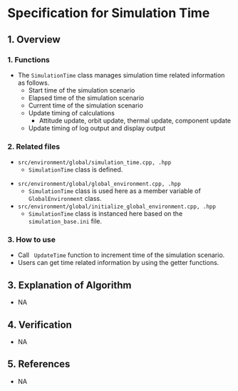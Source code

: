 # Specification for Simulation Time

## 1.  Overview
### 1. Functions 
+ The `SimulationTime` class manages simulation time related information as follows.
  - Start time of the simulation scenario
  - Elapsed time of the simulation scenario
  - Current time of the simulation scenario
  - Update timing of calculations
    - Attitude update, orbit update, thermal update, component update
  - Update timing of log output and display output


### 2. Related files
+ `src/environment/global/simulation_time.cpp, .hpp`
  - `SimulationTime` class is defined. 
- `src/environment/global/global_environment.cpp, .hpp`
  - `SimulationTime` class is used here as a member variable of `GlobalEnvironment` class.
- `src/environment/global/initialize_global_environment.cpp, .hpp`
  - `SimulationTime` class is instanced here based on the `simulation_base.ini` file.


### 3. How to use
- Call ` UpdateTime` function to increment time of the simulation scenario.
- Users can get time related information by using the getter functions.

## 3. Explanation of Algorithm
- NA

## 4. Verification
- NA

## 5. References
- NA

